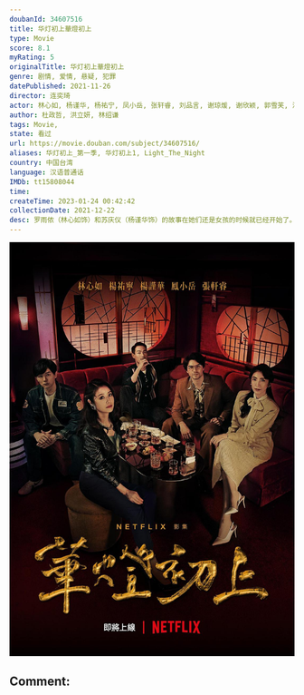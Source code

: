 ```yaml
---
doubanId: 34607516
title: 华灯初上華燈初上
type: Movie
score: 8.1
myRating: 5
originalTitle: 华灯初上華燈初上
genre: 剧情, 爱情, 悬疑, 犯罪
datePublished: 2021-11-26
director: 连奕琦
actor: 林心如, 杨谨华, 杨祐宁, 凤小岳, 张轩睿, 刘品言, 谢琼煖, 谢欣颖, 郭雪芙, 江宜蓉, 胡玮杰, 章广辰, 谢雨芝, 刘敬, 霍建华, 郑元畅, 王柏杰, 修杰楷, 李李仁, 加贺美智久, 屈中恒, 林𬀩恒, 任容萱, 许光汉, 沈孟生, 王月, 温升豪, 蔡君茹, 马念先, 海裕芬, 钟承翰, 陈博正, 范瑞君, 林哲熹, 宋柏纬, 应采灵, 北村丰晴, 郭文颐, 吴昆达, 林柏宏, 王渝萱, 林禹, 朱宥丞
author: 杜政哲, 洪立妍, 林绍谦
tags: Movie, 
state: 看过
url: https://movie.douban.com/subject/34607516/
aliases: 华灯初上_第一季, 华灯初上1, Light_The_Night
country: 中国台湾
language: 汉语普通话
IMDb: tt15808044
time: 
createTime: 2023-01-24 00:42:42
collectionDate: 2021-12-22
desc: 罗雨侬（林心如饰）和苏庆仪（杨谨华饰）的故事在她们还是女孩的时候就已经开始了。生长背景与个性天差地别的两人，命运却将她们紧紧绑在一起她们合力顶下一间在林森北路条通的酒店“光”。原本以为这家店将...
---
```


![image](assets/p2674746675.jpg)

Comment: 
---

